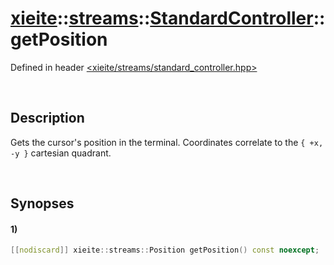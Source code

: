 # [xieite](../../../../../xieite.md)\:\:[streams](../../../../../streams.md)\:\:[StandardController](../../../standard_controller.md)\:\:getPosition
Defined in header [<xieite/streams/standard_controller.hpp>](../../../../../../include/xieite/streams/standard_controller.hpp)

&nbsp;

## Description
Gets the cursor's position in the terminal. Coordinates correlate to the `{ +x, -y }` cartesian quadrant.

&nbsp;

## Synopses
#### 1)
```cpp
[[nodiscard]] xieite::streams::Position getPosition() const noexcept;
```
